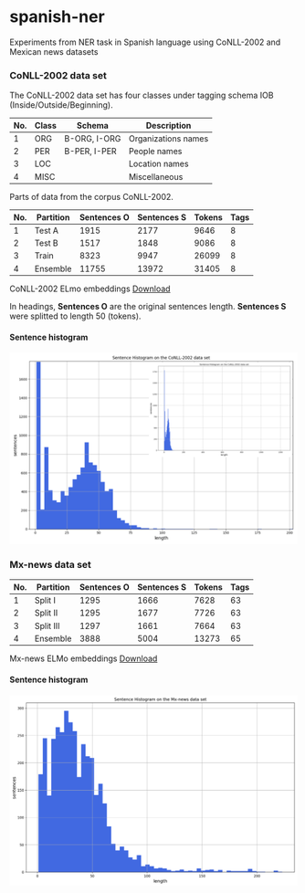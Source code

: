 # spanish-ner
Experiments from NER task in Spanish language using CoNLL-2002 and Mexican news datasets

### CoNLL-2002 data set

The CoNLL-2002 data set has four classes under tagging schema IOB (Inside/Outside/Beginning).

No.| Class | Schema | Description
---|-------|-|-----------
1  | ORG   | B-ORG, I-ORG | Organizations names
2  | PER   | B-PER, I-PER | People names
3  | LOC   | | Location names
4  | MISC  | | Miscellaneous

Parts of data from the corpus CoNLL-2002.

No.| Partition | Sentences O | Sentences S | Tokens | Tags
---|-------|------|------|------|---
1  | Test A| 1915 | 2177 | 9646 | 8
2  | Test B| 1517 | 1848 | 9086 | 8
3  | Train| 8323 | 9947 | 26099 | 8
4  | Ensemble| 11755 | 13972 | 31405 | 8

CoNLL-2002 ELmo embeddings [Download](http://148.228.13.30/spanish-ner/data/conll-2002-spanish.full.elmo.tar.gz)

In headings, **Sentences O** are the original sentences length. **Sentences S** were splitted to length 50 (tokens).


#### Sentence histogram

![conll_sentences](./img/conll_sentences.png)


### Mx-news data set

No.| Partition | Sentences O | Sentences S | Tokens | Tags
---|---------|------|------|------|---
1  | Split I | 1295 | 1666 | 7628 | 63
2  | Split II | 1295 | 1677 | 7726 | 63
3  | Split III | 1297 | 1661 | 7664 | 63
4  | Ensemble | 3888 | 5004 | 13273 | 65

Mx-news ELMo embeddings [Download](http://148.228.13.30/spanish-ner/data/mx-news.spanish.full.elmo.tar.gz)

#### Sentence histogram

![mx-news_sentneces](./img/mx_sentences.png)




